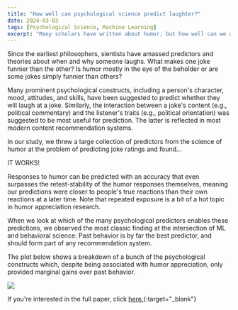 ```yaml
---
title: "How well can psychological science predict laughter?"
date: 2024-03-03
tags: [Psychological Science, Machine Learning]
excerpt: "Many scholars have written about humor, but how well can we actually predict joke appreciation?"
---
```


Since the earliest philosophers, sientists have amassed predictors and theories about when and why someone laughs. What makes one joke funnier than the other? Is humor mostly in the eye of the beholder or are some jokes simply funnier than others?

Many prominent psychological constructs, including a person's character, mood, attitudes, and skills, have been suggested to predict whether they will laugh at a joke.
Similarly, the interaction between a joke's content (e.g., political commentary) and the listener's traits (e.g., political orientation) was suggested to be most useful for prediction. The latter is reflected in most modern content recommendation systems.

In our study, we threw a large collection of predictors from the science of humor at the problem of predicting joke ratings and found...

IT WORKS!

Responses to humor can be predicted with an accuracy that even surpasses the retest-stability of the humor responses themselves, meaning our predictions were closer to people's true reactions than their own reactions at a later time. Note that repeated exposure is a bit of a hot topic in humor appreciation research.

When we look at which of the many psychological predictors enables these predictions, we observed the most classic finding at the intersection of ML and behavioral science: Past behavior is by far the best predictor, and should form part of any recommendation system.

The plot below shows a breakdown of a bunch of the psychological constructs which, despite being associated with humor appreciation, only provided marginal gains over past behavior.

<img src="{{site.baseurl}}/assets/ml humor predictions.png">

If you're interested in the full paper, click [here.](https://www.nature.com/articles/s41598-023-45935-1){:target="_blank"}